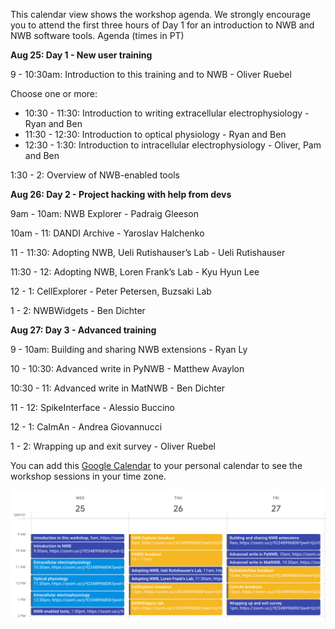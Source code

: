 This calendar view shows the workshop agenda. We strongly encourage you to attend the first three hours of Day 1 for an
introduction to NWB and NWB software tools. Agenda (times in PT)

**Aug 25: Day 1 - New user training**

9 - 10:30am: Introduction to this training and to NWB - Oliver Ruebel

Choose one or more:
* 10:30 - 11:30: Introduction to writing extracellular electrophysiology - Ryan and Ben
* 11:30 - 12:30: Introduction to optical physiology - Ryan and Ben
* 12:30 - 1:30: Introduction to intracellular electrophysiology - Oliver, Pam and Ben

1:30 - 2: Overview of NWB-enabled tools

**Aug 26: Day 2 - Project hacking with help from devs**

9am - 10am: NWB Explorer - Padraig Gleeson

10am - 11: DANDI Archive - Yaroslav Halchenko

11 - 11:30: Adopting NWB, Ueli Rutishauser’s Lab - Ueli Rutishauser

11:30 - 12: Adopting NWB, Loren Frank’s Lab - Kyu Hyun Lee

12 - 1: CellExplorer - Peter Petersen, Buzsaki Lab

1 - 2: NWBWidgets - Ben Dichter

**Aug 27: Day 3 - Advanced training**

9 - 10am: Building and sharing NWB extensions - Ryan Ly

10 - 10:30: Advanced write in PyNWB - Matthew Avaylon

10:30 - 11: Advanced write in MatNWB - Ben Dichter

11 - 12: SpikeInterface - Alessio Buccino

12 - 1: CaImAn - Andrea Giovannucci

1 - 2: Wrapping up and exit survey - Oliver Ruebel

You can add this [Google Calendar](https://calendar.google.com/calendar/u/0?cid=MjIxZmRsbGZhOW8xbDJwcDZ2bG1nYmN0NWdAZ3JvdXAuY2FsZW5kYXIuZ29vZ2xlLmNvbQ) to your personal calendar to see the workshop sessions in your time zone.


<img alt="Agenda calendar view" src="hck11_schedule.png">
